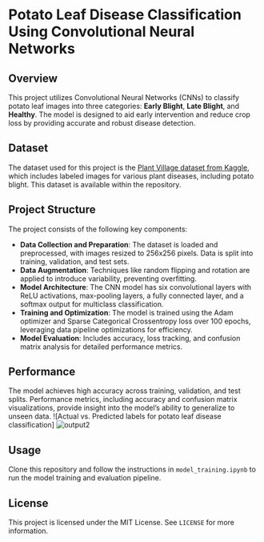 # Potato Leaf Disease Classification Using Convolutional Neural Networks

## Overview
This project utilizes Convolutional Neural Networks (CNNs) to classify potato leaf images into three categories: **Early Blight**, **Late Blight**, and **Healthy**. The model is designed to aid early intervention and reduce crop loss by providing accurate and robust disease detection.

## Dataset
The dataset used for this project is the [Plant Village dataset from Kaggle](https://www.kaggle.com/datasets), which includes labeled images for various plant diseases, including potato blight. This dataset is available within the repository.

## Project Structure
The project consists of the following key components:

- **Data Collection and Preparation**: The dataset is loaded and preprocessed, with images resized to 256x256 pixels. Data is split into training, validation, and test sets.
- **Data Augmentation**: Techniques like random flipping and rotation are applied to introduce variability, preventing overfitting.
- **Model Architecture**: The CNN model has six convolutional layers with ReLU activations, max-pooling layers, a fully connected layer, and a softmax output for multiclass classification.
- **Training and Optimization**: The model is trained using the Adam optimizer and Sparse Categorical Crossentropy loss over 100 epochs, leveraging data pipeline optimizations for efficiency.
- **Model Evaluation**: Includes accuracy, loss tracking, and confusion matrix analysis for detailed performance metrics.

## Performance
The model achieves high accuracy across training, validation, and test splits. Performance metrics, including accuracy and confusion matrix visualizations, provide insight into the model’s ability to generalize to unseen data.
![Actual vs. Predicted labels for potato leaf disease classification]
![output2](https://github.com/user-attachments/assets/dd32df3b-3952-427e-82b8-87df5e81b8e8)


## Usage
Clone this repository and follow the instructions in `model_training.ipynb` to run the model training and evaluation pipeline.

## License
This project is licensed under the MIT License. See `LICENSE` for more information.
